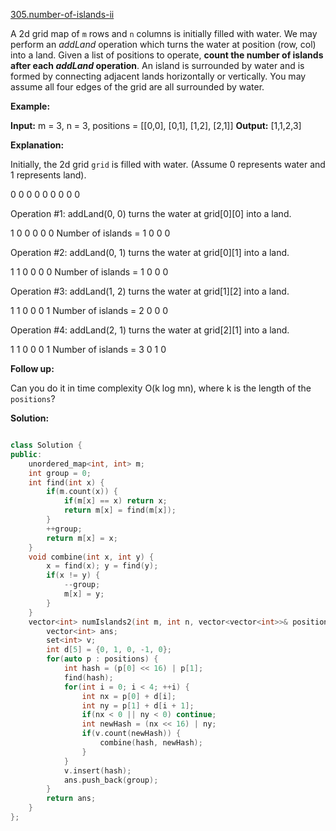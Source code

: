 [305.number-of-islands-ii](https://leetcode.com/problems/number-of-islands-ii/)  

A 2d grid map of `m` rows and `n` columns is initially filled with water. We may perform an _addLand_ operation which turns the water at position (row, col) into a land. Given a list of positions to operate, **count the number of islands after each _addLand_ operation**. An island is surrounded by water and is formed by connecting adjacent lands horizontally or vertically. You may assume all four edges of the grid are all surrounded by water.

**Example:**

**Input:** m = 3, n = 3, positions = \[\[0,0\], \[0,1\], \[1,2\], \[2,1\]\]
**Output:** \[1,1,2,3\]

**Explanation:**

Initially, the 2d grid `grid` is filled with water. (Assume 0 represents water and 1 represents land).

0 0 0
0 0 0
0 0 0

Operation #1: addLand(0, 0) turns the water at grid\[0\]\[0\] into a land.

1 0 0
0 0 0   Number of islands = 1
0 0 0

Operation #2: addLand(0, 1) turns the water at grid\[0\]\[1\] into a land.

1 1 0
0 0 0   Number of islands = 1
0 0 0

Operation #3: addLand(1, 2) turns the water at grid\[1\]\[2\] into a land.

1 1 0
0 0 1   Number of islands = 2
0 0 0

Operation #4: addLand(2, 1) turns the water at grid\[2\]\[1\] into a land.

1 1 0
0 0 1   Number of islands = 3
0 1 0

**Follow up:**

Can you do it in time complexity O(k log mn), where k is the length of the `positions`?  



**Solution:**  

```cpp

class Solution {
public:
    unordered_map<int, int> m;
    int group = 0;
    int find(int x) {
        if(m.count(x)) {
            if(m[x] == x) return x;
            return m[x] = find(m[x]);
        }
        ++group;
        return m[x] = x;
    }
    void combine(int x, int y) {
        x = find(x); y = find(y);
        if(x != y) {
            --group;
            m[x] = y;
        }
    }
    vector<int> numIslands2(int m, int n, vector<vector<int>>& positions) {
        vector<int> ans;
        set<int> v;
        int d[5] = {0, 1, 0, -1, 0};
        for(auto p : positions) {
            int hash = (p[0] << 16) | p[1];
            find(hash);
            for(int i = 0; i < 4; ++i) {
                int nx = p[0] + d[i];
                int ny = p[1] + d[i + 1];
                if(nx < 0 || ny < 0) continue;
                int newHash = (nx << 16) | ny;
                if(v.count(newHash)) {
                    combine(hash, newHash);
                }
            }
            v.insert(hash);
            ans.push_back(group);
        }
        return ans;
    }
};
```
      